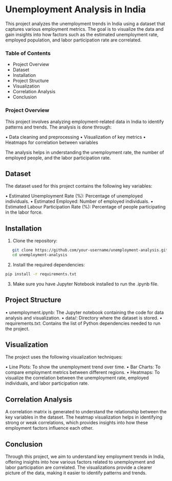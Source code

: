 # Unemployment Analysis in India

This project analyzes the unemployment trends in India using a dataset that captures various employment metrics. The goal is to visualize the data and gain insights into how factors such as the estimated unemployment rate, employed population, and labor participation rate are correlated.

### Table of Contents

-	Project Overview
-	Dataset
-	Installation
-	Project Structure
-	Visualization
-	Correlation Analysis
-	Conclusion

### Project Overview

This project involves analyzing employment-related data in India to identify patterns and trends. The analysis is done through:

•	Data cleaning and preprocessing
•	Visualization of key metrics
•	Heatmaps for correlation between variables

The analysis helps in understanding the unemployment rate, the number of employed people, and the labor participation rate.

## Dataset

The dataset used for this project contains the following key variables:

•	Estimated Unemployment Rate (%): Percentage of unemployed individuals.
•	Estimated Employed: Number of employed individuals.
•	Estimated Labour Participation Rate (%): Percentage of people participating in the labor force.

## Installation

1.	Clone the repository:
 ```bash
    git clone https://github.com/your-username/unemployment-analysis.git
    cd unemployment-analysis
```
2.	Install the required dependencies:
```bash
pip install -r requirements.txt
```
3.	Make sure you have Jupyter Notebook installed to run the .ipynb file.

## Project Structure

•	unemployment.ipynb: The Jupyter notebook containing the code for data analysis and visualization.
•	data/: Directory where the dataset is stored.
•	requirements.txt: Contains the list of Python dependencies needed to run the project.

## Visualization

The project uses the following visualization techniques:

•	Line Plots: To show the unemployment trend over time.
•	Bar Charts: To compare employment metrics between different regions.
•	Heatmaps: To visualize the correlation between the unemployment rate, employed individuals, and labor participation rate.

## Correlation Analysis

A correlation matrix is generated to understand the relationship between the key variables in the dataset. The heatmap visualization helps in identifying strong or weak correlations, which provides insights into how these employment factors influence each other.

## Conclusion

Through this project, we aim to understand key employment trends in India, offering insights into how various factors related to unemployment and labor participation are correlated. The visualizations provide a clearer picture of the data, making it easier to identify patterns and trends.
